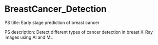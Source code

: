 # BreastCancer_Detection
PS title: Early stage prediction of breast cancer

PS description: Detect different types of cancer detection in breast X-Ray images using AI and ML

